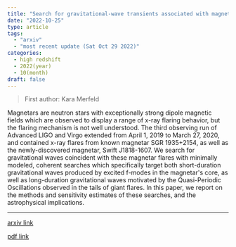```yaml
---
title: "Search for gravitational-wave transients associated with magnetar bursts during the third Advanced LIGO and Advanced Virgo observing run"
date: "2022-10-25"
type: article
tags:
  - "arxiv"
  - "most recent update (Sat Oct 29 2022)"
categories:
  - high redshift
  - 2022(year)
  - 10(month)
draft: false
---
```


> First author: Kara Merfeld

 Magnetars are neutron stars with exceptionally strong dipole magnetic fields
which are observed to display a range of x-ray flaring behavior, but the
flaring mechanism is not well understood. The third observing run of Advanced
LIGO and Virgo extended from April 1, 2019 to March 27, 2020, and contained
x-ray flares from known magnetar SGR 1935+2154, as well as the newly-discovered
magnetar, Swift J1818-1607. We search for gravitational waves coincident with
these magnetar flares with minimally modeled, coherent searches which
specifically target both short-duration gravitational waves produced by excited
f-modes in the magnetar's core, as well as long-duration gravitational waves
motivated by the Quasi-Periodic Oscillations observed in the tails of giant
flares. In this paper, we report on the methods and sensitivity estimates of
these searches, and the astrophysical implications.

---
[arxiv link](http://arxiv.org/abs/2210.14258v1)

[pdf link](http://arxiv.org/pdf/2210.14258v1)